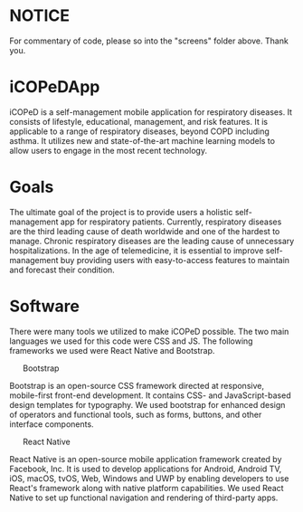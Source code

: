# NOTICE

For commentary of code, please so into the "screens" folder above. Thank you.


# iCOPeDApp

iCOPeD is a self-management mobile application for respiratory diseases. 
It consists of lifestyle, educational, management, and risk features. It 
is applicable to a range of respiratory diseases, beyond COPD including asthma. 
It utilizes new and state-of-the-art machine learning models to allow users to engage 
in the most recent technology. 

# Goals

The ultimate goal of the project is to provide users a holistic self-management app for 
respiratory patients. Currently, respiratory diseases are the third leading cause of death 
worldwide and one of the hardest to manage. Chronic respiratory diseases are the leading cause 
of unnecessary hospitalizations. In the age of telemedicine, it is essential to improve self-management 
buy providing users with easy-to-access features to maintain and forecast their condition.

# Software

There were many tools we utilized to make iCOPeD possible. The two main languages we used for this code were 
CSS and JS. The following frameworks we used were React Native and Bootstrap.

<ul>Bootstrap</ul> 
Bootstrap is an open-source CSS framework directed at responsive, mobile-first front-end development. It contains CSS- and JavaScript-based design templates for typography. We used bootstrap for enhanced design of operators and functional tools, such as forms, buttons, and other interface components. 

<ul>React Native</ul> 
React Native is an open-source mobile application framework created by Facebook, Inc. It is used to develop applications for Android, Android TV, iOS, macOS, tvOS, Web, Windows and UWP by enabling developers to use React's framework along with native platform capabilities. We used React Native to set up functional navigation and rendering of third-party apps.
